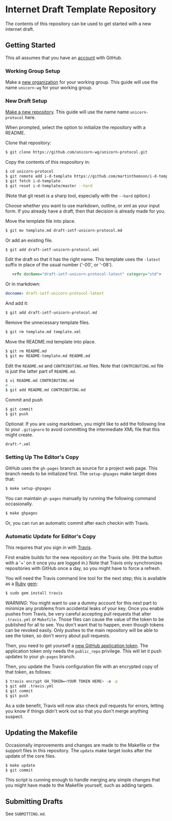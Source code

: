 # Internet Draft Template Repository

The contents of this repository can be used to get started with a new internet
draft.

## Getting Started

This all assumes that you have an [account](https://github.com/join) with
GitHub.

### Working Group Setup

Make a [new organization](https://github.com/organizations/new) for your working
group.  This guide will use the name `unicorn-wg` for your working group.

### New Draft Setup

[Make a new repository](https://github.com/new).  This guide will use the
name name `unicorn-protocol` here.

When prompted, select the option to initialize the repository with a README.

Clone that repository:
```sh
$ git clone https://github.com/unicorn-wg/unicorn-protocol.git
```
Copy the contents of this respository in:
```sh
$ cd unicorn-protocol
$ git remote add i-d-template https://github.com/martinthomson/i-d-template.git
$ git fetch i-d-template
$ git reset i-d-template/master --hard
```
(Note that git reset is a sharp tool, especially with the `--hard` option.)

Choose whether you want to use markdown, outline, or xml as your input form.
If you already have a draft, then that decision is already made for you.

Move the template file into place.
```sh
$ git mv template.md draft-ietf-unicorn-protocol.md
```
Or add an existing file.
```sh
$ git add draft-ietf-unicorn-protocol.xml
````
Edit the draft so that it has the right name.  This template uses the
`-latest` suffix in place of the usual number ('-00', or '-08').
```xml
   <rfc docName="draft-ietf-unicorn-protocol-latest" category="std">
```
Or in markdown:
```yaml
docname: draft-ietf-unicorn-protocol-latest
```
And add it:
```sh
$ git add draft-ietf-unicorn-protocol.md
```
Remove the unnecessary template files.
```sh
$ git rm template.md template.xml
```
Move the README.md template into place.
```sh
$ git rm README.md
$ git mv README-template.md README.md
```
Edit the `README.md` and `CONTRIBUTING.md` files.  Note that `CONTRIBUTING.md`
file is just the latter part of `README.md`.
```sh
$ vi README.md CONTRIBUTING.md
# ...
$ git add README.md CONTRIBUTING.md
```
Commit and push
```sh
$ git commit
$ git push
```

Optional: If you are using markdown, you might like to add the following line to your
`.gitignore` to avoid committing the intermediate XML file that this might create.
```
draft-*.xml
```


### Setting Up The Editor's Copy

GitHub uses the `gh-pages` branch as source for a project web page.  This branch
needs to be initialized first.  The `setup-ghpages` make target does that:

```sh
$ make setup-ghpages
```

You can maintain `gh-pages` manually by running the following command
occasionally.

```sh
$ make ghpages
```

Or, you can run an automatic commit after each checkin with Travis.


### Automatic Update for Editor's Copy

This requires that you sign in with [Travis](https://travis-ci.org/).

First enable builds for the new repository on the Travis site.  (Hit the button
with a '+' on it once you are logged in.)  Note that Travis only synchronizes
repositories with GitHub once a day, so you might have to force a refresh.

You will need the Travis command line tool for the next step; this is available
as a [Ruby](https://www.ruby-lang.org/) [gem](https://rubygems.org/):

```sh
$ sudo gem install travis
```

*WARNING*: You might want to use a dummy account for this next part to minimize
any problems from accidental leaks of your key.  Once you enable pushes from
Travis, be very careful accepting pull requests that alter `.travis.yml` or
`Makefile`.  Those files can cause the value of the token to be published for
all to see.  You don't want that to happen, even though tokens can be revoked
easily.  Only pushes to the main repository will be able to see the token, so
don't worry about pull requests.

Then, you need to get yourself a [new GitHub application
token](https://github.com/settings/tokens/new).  The application token only
needs the `public_repo` privilege.  This will let it push updates to your
`gh-pages` branch.

Then, you update the Travis configuration file with an encrypted copy of that
token, as follows:

```sh
$ travis encrypt GH_TOKEN=<YOUR TOKEN HERE> -a -p
$ git add .travis.yml
$ git commit
$ git push
```

As a side benefit, Travis will now also check pull requests for errors, letting
you know if things didn't work out so that you don't merge anything suspect.


## Updating the Makefile

Occasionally improvements and changes are made to the Makefile or the support
files in this repository.  The `update` make target looks after the update of
the core files.

```sh
$ make update
$ git commit
```

This script is cunning enough to handle merging any simple changes that you
might have made to the Makefile yourself, such as adding targets.


## Submitting Drafts

See `SUBMITTING.md`.
